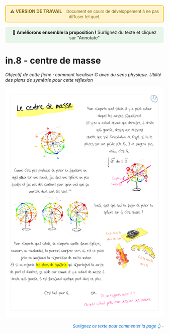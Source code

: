 
<div style="background-color: #fff3cd; border: 2px solid #ffc107; border-radius: 5px; padding: 8px 12px; margin: 15px 0; text-align: center;">
  <strong style="color: #856404; font-size: 14px;">⚠️ VERSION DE TRAVAIL</strong>
  <span style="color: #856404; margin-left: 10px; font-size: 13px;">
    Document en cours de développement à ne pas diffuser tel quel.
  </span>
</div>

<div style="background-color: #e8f5e9; padding: 8px 12px; margin: 15px 0; border-radius: 5px; text-align: center; font-size: 14px;">
  💬 <strong>Améliorons ensemble la proposition !</strong> Surlignez du texte et cliquez sur "Annotate"
</div>


# in.8 - centre de masse
*Objectif de cette fiche : comment localiser G avec du sens physique. Utilité des plans de symétrie pour cette réflexion*


![Page 17 droite](../../ressources/img/MG_inerties/page_17_droite.png)
<p style="color: #0066cc; font-style: italic; margin: 15px 0; font-size: 13px;text-align: right;">
   Surlignez ce texte pour commenter la page     👆       - 
</p>



<!--
## Test affichage Page par page

![Page 1 droite](../ressources/img/inerties/page_1_droite.png)

masse
![Page 2 gauche](../ressources/img/inerties/page_2_gauche.png)

moment d'inertie
![Page 2 droite](../ressources/img/inerties/page_2_droite.png)
![Page 3 gauche](../ressources/img/inerties/page_3_gauche.png)
![Page 3 droite](../ressources/img/inerties/page_3_droite.png)

produits d'inertie
![Page 4 gauche](../ressources/img/inerties/page_4_gauche.png)
![Page 4 droite](../ressources/img/inerties/page_4_droite.png)
![Page 5 gauche](../ressources/img/inerties/page_5_gauche.png)
![Page 5 droite](../ressources/img/inerties/page_5_droite.png)
![Page 6 gauche](../ressources/img/inerties/page_6_gauche.png)

symétrie matrice d'inertie
![Page 6 droite](../ressources/img/inerties/page_6_droite.png)
![Page 7 gauche](../ressources/img/inerties/page_7_gauche.png)
![Page 7 droite](../ressources/img/inerties/page_7_droite.png)

lien matrice et AM
![Page 8 gauche](../ressources/img/inerties/page_8_gauche.png)
![Page 8 droite](../ressources/img/inerties/page_8_droite.png)
![Page 9 gauche](../ressources/img/inerties/page_9_gauche.png)
![Page 9 droite](../ressources/img/inerties/page_9_droite.png)
![Page 10 gauche](../ressources/img/inerties/page_10_gauche.png)
![Page 10 droite](../ressources/img/inerties/page_10_droite.png)

vide
![Page 11 gauche](../ressources/img/inerties/page_11_gauche.png)

huyggens
![Page 11 droite](../ressources/img/inerties/page_11_droite.png)
![Page 12 gauche](../ressources/img/inerties/page_12_gauche.png)
![Page 12 droite](../ressources/img/inerties/page_12_droite.png)
![Page 13 gauche](../ressources/img/inerties/page_13_gauche.png)
![Page 13 droite](../ressources/img/inerties/page_13_droite.png)

vide
![Page 14 gauche](../ressources/img/inerties/page_14_gauche.png)

plans et axes de symétrie
![Page 14 droite](../ressources/img/inerties/page_14_droite.png)
![Page 15 gauche](../ressources/img/inerties/page_15_gauche.png)
![Page 15 droite](../ressources/img/inerties/page_15_droite.png)
![Page 16 gauche](../ressources/img/inerties/page_16_gauche.png)
![Page 16 droite](../ressources/img/inerties/page_16_droite.png)

vide
![Page 17 gauche](../ressources/img/inerties/page_17_gauche.png)

centre de masse



![Page 17 droite](../img/inerties/page_17_droite.png)

<div style="text-align: center;"> Vos retours/besoins/demandes sont bienvenu.es! <mark style="background-color: #fbdaffff;"> <-- Clique sur un mot et commente !<mark> </div>



base principale
![Page 18 gauche](../ressources/img/inerties/page_18_gauche.png)
![Page 18 droite](../ressources/img/inerties/page_18_droite.png)
![Page 19 gauche](../ressources/img/inerties/page_19_gauche.png)
![Page 19 droite](../ressources/img/inerties/page_19_droite.png)
![Page 20 gauche](../ressources/img/inerties/page_20_gauche.png)
![Page 20 droite](../ressources/img/inerties/page_20_droite.png)

résumé
![Page 21 gauche](../ressources/img/inerties/page_21_gauche.png)
![Page 21 droite](../ressources/img/inerties/page_21_droite.png)

lexique
![Page 22 gauche](../ressources/img/inerties/page_22_gauche.png)
![Page 22 droite](../ressources/img/inerties/page_22_droite.png)

force centrifuge
![Page 23 gauche](../ressources/img/inerties/page_23_gauche.png)
![Page 23 droite](../ressources/img/inerties/page_23_droite.png)



<!--
## Test affichage Deux pages par deux pages

![Page 1](../ressources/img/inerties/0_page_1.png)
![Page 2](../ressources/img/inerties/0_page_2.png)
![Page 3](../ressources/img/inerties/0_page_3.png)
![Page 4](../ressources/img/inerties/0_page_4.png)
![Page 5](../ressources/img/inerties/0_page_5.png)
![Page 6](../ressources/img/inerties/0_page_6.png)
![Page 7](../ressources/img/inerties/0_page_7.png)
![Page 8](../ressources/img/inerties/0_page_8.png)
![Page 9](../ressources/img/inerties/0_page_9.png)
![Page 10](../ressources/img/inerties/0_page_10.png)
![Page 11](../ressources/img/inerties/0_page_11.png)
![Page 12](../ressources/img/inerties/0_page_12.png)
![Page 13](../ressources/img/inerties/0_page_13.png)
![Page 14](../ressources/img/inerties/0_page_14.png)
![Page 15](../ressources/img/inerties/0_page_15.png)
![Page 16](../ressources/img/inerties/0_page_16.png)
![Page 17](../ressources/img/inerties/0_page_17.png)
![Page 18](../ressources/img/inerties/0_page_18.png)
![Page 19](../ressources/img/inerties/0_page_19.png)
![Page 20](../ressources/img/inerties/0_page_20.png)
![Page 21](../ressources/img/inerties/0_page_21.png)
![Page 22](../ressources/img/inerties/0_page_21.png)
![Page 23](../ressources/img/inerties/0_page_23.png)


## Test affichage avec le pdf complet


<iframe src="../_static/pdfs/inerties_A4_2ppf_v3.pdf" width="100%" height="600px"></iframe>

 -->